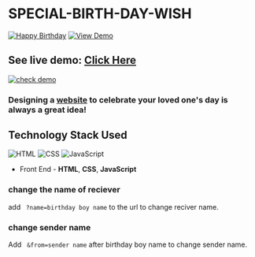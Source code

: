 # SPECIAL-BIRTH-DAY-WISH

[![Happy Birthday](https://img.shields.io/badge/Happy-Birthday-dodgerblue.svg?style=for-the-badge)](https://github.com/smilegupta/BirthdayWishes/) [![View Demo](https://img.shields.io/badge/View-Demo-teal.svg?style=for-the-badge)](https://smilegupta.github.io/BirthdayWishes/)

## See live demo: <a href="https://agenttt3.github.io/special-birth-day-wish/" target="_blanck">Click Here</a>

[![check demo](https://forthebadge.com/images/badges/its-not-a-lie-if-you-believe-it.svg)](https://agenttt3.github.io/special-birth-day-wish/)

### Designing a [website](https://agenttt3.github.io/special-birth-day-wish/) to celebrate your loved one's day is always a great idea!

## Technology Stack Used

![HTML](https://img.shields.io/badge/frontend-html-orange.svg?logo=html5&style=flat-square) 
![CSS](https://img.shields.io/badge/frontend-css-yellowgreen.svg?logo=css3&style=flat-square)
![JavaScript](https://img.shields.io/badge/frontend-javascript-yellow.svg?logo=javascript&style=flat-square)

- Front End - **HTML**, **CSS**, **JavaScript**

### change the name of reciever

add ``` ?name=birthday boy name``` to the url to change reciver name.

### change sender name

Add ``` &from=sender name``` after birthday boy name to change sender name.
